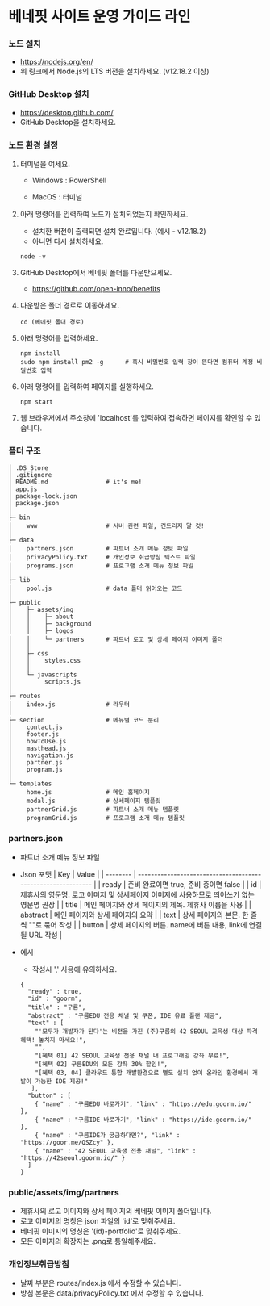 # 베네핏 사이트 운영 가이드 라인

### 노드 설치

- https://nodejs.org/en/
- 위 링크에서 Node.js의 LTS 버전을 설치하세요. (v12.18.2 이상)



### GitHub Desktop 설치

- https://desktop.github.com/
- GitHub Desktop을 설치하세요.



### 노드 환경 설정

1. 터미널을 여세요.

   - Windows : PowerShell

   - MacOS : 터미널

2. 아래 명령어를 입력하여 노드가 설치되었는지 확인하세요.

   - 설치한 버전이 출력되면 설치 완료입니다. (예시 - v12.18.2)
   - 아니면 다시 설치하세요.

   ``` 
   node -v 
   ```

3. GitHub Desktop에서 베네핏 폴더를 다운받으세요.

   - https://github.com/open-inno/benefits

4. 다운받은 폴더 경로로 이동하세요.

   ```
   cd (베네핏 폴더 경로)
   ```

5. 아래 명령어를 입력하세요.

   ```
   npm install
   sudo npm install pm2 -g      # 혹시 비밀번호 입력 창이 뜬다면 컴퓨터 계정 비밀번호 입력
   ```

6. 아래 명령어를 입력하여 페이지를 실행하세요.

   ```
   npm start
   ```

7. 웹 브라우저에서 주소창에 'localhost'를 입력하여 접속하면 페이지를 확인할 수 있습니다.




### 폴더 구조

```
│ .DS_Store
│ .gitignore
│ README.md                # it's me!
│ app.js
│ package-lock.json
│ package.json
│
├─ bin
│    www                   # 서버 관련 파일, 건드리지 말 것!
│ 
├─ data
│    partners.json         # 파트너 소개 메뉴 정보 파일
│    privacyPolicy.txt     # 개인정보 취급방침 텍스트 파일
│    programs.json         # 프로그램 소개 메뉴 정보 파일
│ 
├─ lib
│    pool.js               # data 폴더 읽어오는 코드
│ 
├─ public
│    ├─ assets/img
│    │    ├─ about
│    │    ├─ background
│    │    ├─ logos
│    │    └─ partners      # 파트너 로고 및 상세 페이지 이미지 폴더
│    │
│    ├─ css
│    │    styles.css
│    │
│    └─ javascripts
│         scripts.js
│
├─ routes
│    index.js              # 라우터
│
├─ section                 # 메뉴별 코드 분리
│    contact.js
│    footer.js
│    howToUse.js
│    masthead.js
│    navigation.js
│    partner.js
│    program.js
│
└─ templates
     home.js               # 메인 홈페이지
     modal.js              # 상세페이지 템플릿
     partnerGrid.js        # 파트너 소개 메뉴 템플릿
     programGrid.js        # 프로그램 소개 메뉴 템플릿
```



### partners.json

- 파트너 소개 메뉴 정보 파일
- Json 포맷
  | Key      | Value                                                        |
  | -------- | ------------------------------------------------------------ |
  | ready    | 준비 완료이면 true, 준비 중이면 false                        |
  | id       | 제휴사의 영문명. 로고 이미지 및 상세페이지 이미지에 사용하므로 띄어쓰기 없는 영문명 권장 |
  | title    | 메인 페이지와 상세 페이지의 제목. 제휴사 이름을 사용         |
  | abstract | 메인 페이지와 상세 페이지의 요약                             |
  | text     | 상세 페이지의 본문. 한 줄씩 ""로 묶어 작성                   |
  | button   | 상세 페이지의 버튼. name에 버튼 내용, link에 연결될 URL 작성 |


- 예시


  - 작성시 ',' 사용에 유의하세요.

  ``` 
  {
    "ready" : true,
    "id" : "goorm",
    "title" : "구름",
    "abstract" : "구름EDU 전용 채널 및 쿠폰, IDE 유료 플랜 제공",
    "text" : [
      "'모두가 개발자가 된다'는 비전을 가진 (주)구름의 42 SEOUL 교육생 대상 파격 혜택! 놓치지 마세요!",
      "",
      "[혜택 01] 42 SEOUL 교육생 전용 채널 내 프로그래밍 강좌 무료!",
      "[혜택 02] 구름EDU의 모든 강좌 30% 할인!",
      "[혜택 03, 04] 클라우드 통합 개발환경으로 별도 설치 없이 온라인 환경에서 개발이 가능한 IDE 제공!"
     ],
    "button" : [
      { "name" : "구름EDU 바로가기", "link" : "https://edu.goorm.io/" },
      { "name" : "구름IDE 바로가기", "link" : "https://ide.goorm.io/" },
      { "name" : "구름IDE가 궁금하다면?", "link" : "https://goor.me/QSZcy" },
      { "name" : "42 SEOUL 교육생 전용 채널", "link" : "https://42seoul.goorm.io/" }
    ]
  }
  ```




### public/assets/img/partners

- 제휴사의 로고 이미지와 상세 페이지의 베네핏 이미지 폴더입니다.
- 로고 이미지의 명칭은 json 파일의 'id'로 맞춰주세요.
- 베네핏 이미지의 명칭은 '(id)-portfolio'로 맞춰주세요.
- 모든 이미지의 확장자는 .png로 통일해주세요.



### 개인정보취급방침

- 날짜 부분은 routes/index.js 에서 수정할 수 있습니다.
- 방침 본문은 data/privacyPolicy.txt 에서 수정할 수 있습니다.